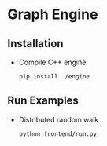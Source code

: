 # Graph Engine

## Installation
- Compile C++ engine
    ```
    pip install ./engine
    ```

## Run Examples

- Distributed random walk 
  ```
  python frontend/run.py
  ```
